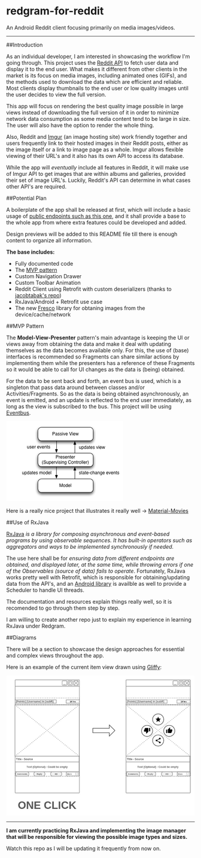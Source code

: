 # redgram-for-reddit
An Android Reddit client focusing primarily on media images/videos.

--------------

##Introduction

As an individual developer, I am interested in showcasing the workflow I'm going through. This project uses the 
[Reddit API](http://www.reddit.com/dev/api) to fetch user data and display it to the end user. What makes it different from other
clients in the market is its focus on media images, including animated ones (GIFs), and the methods used to download the data which are efficient
and reliable. Most clients display thumbnails to the end user or low quality images until the user decides to view the full version.

This app will focus on rendering the best quality image possible in large views instead of downloading the full version of it in
order to minimize network data consumption as some media content tend to be large in size. The user will also have the option to render
the whole thing.

Also, Reddit and [Imgur](https://imgur.com/) (an image hosting site) work friendly together and users frequently link to their hosted images
in their Reddit posts, either as the image itself or a link to image page as a whole. Imgur allows flexible viewing of their URL's and it also has its own API to access its database. 

While the app will *eventually* include all features in Reddit, it will make use of Imgur API to get images that are within albums
and galleries, provided their set of image URL's. Luckily, Reddit's API can determine in what cases other API's are required.

##Potential Plan

A boilerplate of the app shall be released at first, which will include a basic usage of [public endpoints such as this 
one](http://www.reddit.com/r/aww.json), and it shall provide a base to the whole app from where extra features could be developed
and added. 

Design previews will be added to this README file till there is enough content to organize all information.

**The base includes:**

- Fully documented code
- The [MVP pattern](http://en.wikipedia.org/wiki/Model%E2%80%93view%E2%80%93presenter)
- Custom Navigation Drawer
- Custom Toolbar Animation
- Reddit Client using Retrofit with custom deserializers (thanks to [jacobtabak's repo](https://github.com/jacobtabak/droidcon))
- RxJava/Android + Retrofit use case
- The new [Fresco](http://frescolib.org/) library for obtaning images from the device/cache/network

##MVP Pattern

The **Model-View-Presenter** pattern's main advantage is keeping the UI or views away from obtaining the data and make it deal with
updating themselves as the data becomes available only. For this, the use of (base) interfaces is recommended so Fragments 
can share similar actions by implementing them while the presenters has a reference of these Fragments so it would be able to
call for UI changes as the data is (being) obtained. 

For the data to be sent back and forth, an event bus is used, which is a singleton that pass data around between classes and/or
Activities/Fragments. So as the data is being obtained asynchronously, an event is emitted, and an update is reflected
to the end user immediately, as long as the view is subscribed to the bus. This project will be using [Eventbus](https://github.com/greenrobot/EventBus).

![mvp](images/Model_View_Presenter_GUI_Design_Pattern.png)

Here is a really nice project that illustrates it really well -> [Material-Movies](https://github.com/saulmm/Material-Movies)

##Use of RxJava

[RxJava](https://github.com/ReactiveX/RxJava) *is a library for composing asynchronous and event-based programs 
by using observable sequences. It has built-in operators such as aggregators and ways to be implemented synchronously 
if needed.*

The use here shall be for *ensuring data from different endpoints are obtained, and displayed later, at the same time,
while throwing errors if one of the Observables (source of data) fails to operate*. Fortunately, RxJava works pretty well with
Retrofit, which is responsible for obtaining/updating data from the API's, and an [Android library](https://github.com/ReactiveX/RxAndroid)
is availble as well to provide a Scheduler to handle UI threads.

The documentation and resources explain things really well, so it is recomended to go through them step by step.

I am willing to create another repo just to explain my experience in learning
RxJava under Redgram.

##Diagrams

There will be a section to showcase the design approaches for essential and complex views throughout the app.

Here is an example of the current item view drawn using [Gliffy](http://www.gliffy.com):

![itemview](images/PostItemView.jpg)

------------

**I am currently practicing RxJava and implementing the image manager that will be responsible for viewing 
the possible image types and sizes.**  

Watch this repo as I will be updating it frequently from now on.


